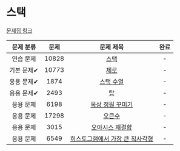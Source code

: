 # 스택

[문제집 링크](https://www.acmicpc.net/workbook/view/7309)

| 문제 분류  | 문제    | 문제 제목                                                     | 완료  |
|:------:|:-----:|:---------------------------------------------------------:|:---:|
| 연습 문제  | 10828 | [스택](https://www.acmicpc.net/problem/10828)               | -   |
| 기본 문제✔ | 10773 | [제로](https://www.acmicpc.net/problem/10773)               | -   |
| 응용 문제✔ | 1874  | [스택 수열](https://www.acmicpc.net/problem/1874)             | -   |
| 응용 문제✔ | 2493  | [탑](https://www.acmicpc.net/problem/2493)                 | -   |
| 응용 문제  | 6198  | [옥상 정원 꾸미기](https://www.acmicpc.net/problem/6198)         | -   |
| 응용 문제  | 17298 | [오큰수](https://www.acmicpc.net/problem/17298)              | -   |
| 응용 문제  | 3015  | [오아시스 재결합](https://www.acmicpc.net/problem/3015)          | -   |
| 응용 문제  | 6549  | [히스토그램에서 가장 큰 직사각형](https://www.acmicpc.net/problem/6549) | -   |
